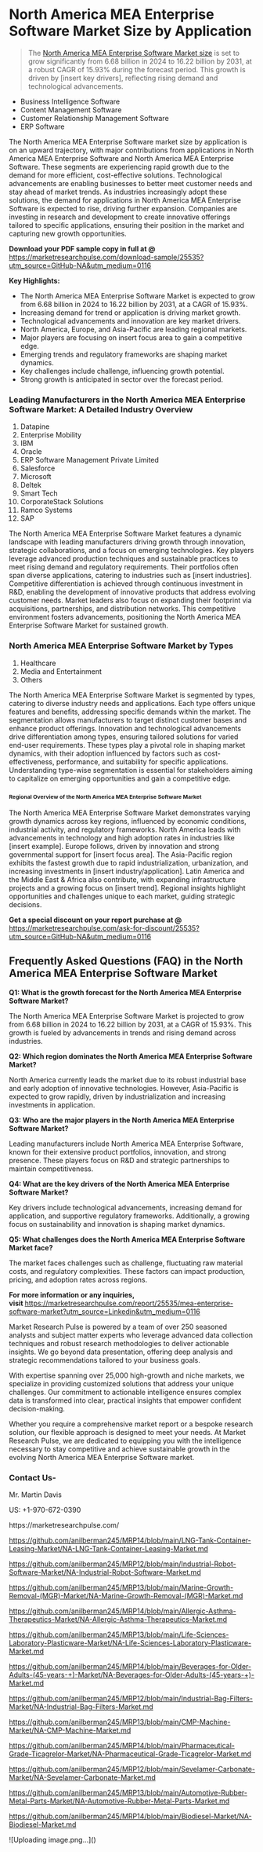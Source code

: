 <h1>North America MEA Enterprise Software Market&nbsp;Size by Application</h1><blockquote><p>The <a href="https://marketresearchpulse.com/download-sample/25535?utm_source=GitHub-NA&amp;utm_medium=0116">North America MEA Enterprise Software Market size</a> is set to grow significantly from 6.68 billion in 2024 to 16.22 billion by 2031, at a robust CAGR of 15.93% during the forecast period. This growth is driven by [insert key drivers], reflecting rising demand and technological advancements.</p></blockquote><ul><li>Business Intelligence Software<li> Content Management Software<li> Customer Relationship Management Software<li> ERP Software</li></ul><p>The North America MEA Enterprise Software market size by application is on an upward trajectory, with major contributions from applications in North America MEA Enterprise Software and North America MEA Enterprise Software. These segments are experiencing rapid growth due to the demand for more efficient, cost-effective solutions. Technological advancements are enabling businesses to better meet customer needs and stay ahead of market trends. As industries increasingly adopt these solutions, the demand for applications in North America MEA Enterprise Software is expected to rise, driving further expansion. Companies are investing in research and development to create innovative offerings tailored to specific applications, ensuring their position in the market and capturing new growth opportunities.</p><p><strong>Download your PDF sample copy in full at @ </strong><a href="https://marketresearchpulse.com/download-sample/25535?utm_source=GitHub-NA&amp;utm_medium=0116">https://marketresearchpulse.com/download-sample/25535?utm_source=GitHub-NA&amp;utm_medium=0116</a></p><p><strong>Key Highlights: </strong></p><ul><li>The North America MEA Enterprise Software Market is expected to grow from 6.68 billion in 2024 to 16.22 billion by 2031, at a CAGR of 15.93%.</li><li>Increasing demand for trend or application is driving market growth.</li><li>Technological advancements and innovation are key market drivers.</li><li>North America, Europe, and Asia-Pacific are leading regional markets.</li><li>Major players are focusing on insert focus area to gain a competitive edge.</li><li>Emerging trends and regulatory frameworks are shaping market dynamics.</li><li>Key challenges include challenge, influencing growth potential.</li><li>Strong growth is anticipated in sector over the forecast period.</li></ul><h3>Leading Manufacturers in the North America MEA Enterprise Software Market: A Detailed Industry Overview</h3><ol><li>Datapine</li><li>Enterprise Mobility</li><li>IBM</li><li>Oracle</li><li>ERP Software Management Private Limited</li><li>Salesforce</li><li>Microsoft</li><li>Deltek</li><li>Smart Tech</li><li>CorporateStack Solutions</li><li>Ramco Systems</li><li>SAP</li></ol><div class="flex max-w-full flex-col flex-grow"><div class="min-h-8 text-message flex w-full flex-col items-end gap-2 whitespace-normal break-words [.text-message+&amp;]:mt-5" dir="auto" data-message-author-role="assistant" data-message-id="fd8432e4-4910-450d-b182-61b7bfb0a01f" data-message-model-slug="gpt-4o"><div class="flex w-full flex-col gap-1 empty:hidden first:pt-[3px]"><div class="markdown prose w-full break-words dark:prose-invert light"><p>The North America MEA Enterprise Software Market features a dynamic landscape with leading manufacturers driving growth through innovation, strategic collaborations, and a focus on emerging technologies. Key players leverage advanced production techniques and sustainable practices to meet rising demand and regulatory requirements. Their portfolios often span diverse applications, catering to industries such as [insert industries]. Competitive differentiation is achieved through continuous investment in R&amp;D, enabling the development of innovative products that address evolving customer needs. Market leaders also focus on expanding their footprint via acquisitions, partnerships, and distribution networks. This competitive environment fosters advancements, positioning the North America MEA Enterprise Software Market for sustained growth.</p></div></div></div></div><h3>North America MEA Enterprise Software Market by Types</h3><ol><li>Healthcare<li> Media and Entertainment<li> Others</li></ol><div class="flex max-w-full flex-col flex-grow"><div class="min-h-8 text-message flex w-full flex-col items-end gap-2 whitespace-normal break-words [.text-message+&amp;]:mt-5" dir="auto" data-message-author-role="assistant" data-message-id="084470be-0bb7-4664-bddf-5156b4f41249" data-message-model-slug="gpt-4o-mini"><div class="flex w-full flex-col gap-1 empty:hidden first:pt-[3px]"><div class="markdown prose w-full break-words dark:prose-invert light"><p>The North America MEA Enterprise Software Market is segmented by types, catering to diverse industry needs and applications. Each type offers unique features and benefits, addressing specific demands within the market. The segmentation allows manufacturers to target distinct customer bases and enhance product offerings. Innovation and technological advancements drive differentiation among types, ensuring tailored solutions for varied end-user requirements. These types play a pivotal role in shaping market dynamics, with their adoption influenced by factors such as cost-effectiveness, performance, and suitability for specific applications. Understanding type-wise segmentation is essential for stakeholders aiming to capitalize on emerging opportunities and gain a competitive edge.</p></div></div></div></div><h3><span style="font-size: 11px;">Regional Overview of the North America MEA Enterprise Software Market</span></h3><div class="flex max-w-full flex-col flex-grow"><div class="min-h-8 text-message flex w-full flex-col items-end gap-2 whitespace-normal break-words [.text-message+&amp;]:mt-5" dir="auto" data-message-author-role="assistant" data-message-id="e9038762-ce64-4e30-91c9-9bd413514231" data-message-model-slug="gpt-4o-mini"><div class="flex w-full flex-col gap-1 empty:hidden first:pt-[3px]"><div class="markdown prose w-full break-words dark:prose-invert light"><p>The North America MEA Enterprise Software Market demonstrates varying growth dynamics across key regions, influenced by economic conditions, industrial activity, and regulatory frameworks. North America leads with advancements in technology and high adoption rates in industries like [insert example]. Europe follows, driven by innovation and strong governmental support for [insert focus area]. The Asia-Pacific region exhibits the fastest growth due to rapid industrialization, urbanization, and increasing investments in [insert industry/application]. Latin America and the Middle East &amp; Africa also contribute, with expanding infrastructure projects and a growing focus on [insert trend]. Regional insights highlight opportunities and challenges unique to each market, guiding strategic decisions.</p></div></div></div></div><p><strong>Get a special discount on your report purchase at @ </strong><a href="https://marketresearchpulse.com/ask-for-discount/25535?utm_source=GitHub-NA&amp;utm_medium=0116">https://marketresearchpulse.com/ask-for-discount/25535?utm_source=GitHub-NA&amp;utm_medium=0116</a></p><h2>Frequently Asked Questions (FAQ) in the North America MEA Enterprise Software Market</h2><p><strong>Q1: What is the growth forecast for the North America MEA Enterprise Software Market?</strong></p><p>The North America MEA Enterprise Software Market is projected to grow from 6.68 billion in 2024 to 16.22 billion by 2031, at a CAGR of 15.93%. This growth is fueled by advancements in trends and rising demand across industries.</p><p><strong>Q2: Which region dominates the North America MEA Enterprise Software Market?</strong></p><p>North America currently leads the market due to its robust industrial base and early adoption of innovative technologies. However, Asia-Pacific is expected to grow rapidly, driven by industrialization and increasing investments in application.</p><p><strong>Q3: Who are the major players in the North America MEA Enterprise Software Market?</strong></p><p>Leading manufacturers include North America MEA Enterprise Software, known for their extensive product portfolios, innovation, and strong presence. These players focus on R&amp;D and strategic partnerships to maintain competitiveness.</p><p><strong>Q4: What are the key drivers of the North America MEA Enterprise Software Market?</strong></p><p>Key drivers include technological advancements, increasing demand for application, and supportive regulatory frameworks. Additionally, a growing focus on sustainability and innovation is shaping market dynamics.</p><p><strong>Q5: What challenges does the North America MEA Enterprise Software Market face?</strong></p><p>The market faces challenges such as challenge, fluctuating raw material costs, and regulatory complexities. These factors can impact production, pricing, and adoption rates across regions.</p><p><strong>For more information or any inquiries, visit&nbsp;</strong><a href="https://marketresearchpulse.com/report/25535/mea-enterprise-software-market?utm_source=Linkedin&utm_medium=0116">https://marketresearchpulse.com/report/25535/mea-enterprise-software-market?utm_source=Linkedin&utm_medium=0116</a></p><p>Market Research Pulse is powered by a team of over 250 seasoned analysts and subject matter experts who leverage advanced data collection techniques and robust research methodologies to deliver actionable insights. We go beyond data presentation, offering deep analysis and strategic recommendations tailored to your business goals.</p><p>With expertise spanning over 25,000 high-growth and niche markets, we specialize in providing customized solutions that address your unique challenges. Our commitment to actionable intelligence ensures complex data is transformed into clear, practical insights that empower confident decision-making.</p><p>Whether you require a comprehensive market report or a bespoke research solution, our flexible approach is designed to meet your needs. At Market Research Pulse, we are dedicated to equipping you with the intelligence necessary to stay competitive and achieve sustainable growth in the evolving North America MEA Enterprise Software market.</p><h3><strong>Contact Us-</strong></h3><p>Mr. Martin Davis</p><p>US: +1-970-672-0390</p><p>https://marketresearchpulse.com/</p><p><a href="https://github.com/anilberman245/MRP14/blob/main/LNG-Tank-Container-Leasing-Market/NA-LNG-Tank-Container-Leasing-Market.md">https://github.com/anilberman245/MRP14/blob/main/LNG-Tank-Container-Leasing-Market/NA-LNG-Tank-Container-Leasing-Market.md</a></p><p><a href="https://github.com/anilberman245/MRP12/blob/main/Industrial-Robot-Software-Market/NA-Industrial-Robot-Software-Market.md">https://github.com/anilberman245/MRP12/blob/main/Industrial-Robot-Software-Market/NA-Industrial-Robot-Software-Market.md</a></p><p><a href="https://github.com/anilberman245/MRP13/blob/main/Marine-Growth-Removal-(MGR)-Market/NA-Marine-Growth-Removal-(MGR)-Market.md">https://github.com/anilberman245/MRP13/blob/main/Marine-Growth-Removal-(MGR)-Market/NA-Marine-Growth-Removal-(MGR)-Market.md</a></p><p><a href="https://github.com/anilberman245/MRP14/blob/main/Allergic-Asthma-Therapeutics-Market/NA-Allergic-Asthma-Therapeutics-Market.md">https://github.com/anilberman245/MRP14/blob/main/Allergic-Asthma-Therapeutics-Market/NA-Allergic-Asthma-Therapeutics-Market.md</a></p><p><a href="https://github.com/anilberman245/MRP13/blob/main/Life-Sciences-Laboratory-Plasticware-Market/NA-Life-Sciences-Laboratory-Plasticware-Market.md">https://github.com/anilberman245/MRP13/blob/main/Life-Sciences-Laboratory-Plasticware-Market/NA-Life-Sciences-Laboratory-Plasticware-Market.md</a></p><p><a href="https://github.com/anilberman245/MRP14/blob/main/Beverages-for-Older-Adults-(45-years-+)-Market/NA-Beverages-for-Older-Adults-(45-years-+)-Market.md">https://github.com/anilberman245/MRP14/blob/main/Beverages-for-Older-Adults-(45-years-+)-Market/NA-Beverages-for-Older-Adults-(45-years-+)-Market.md</a></p><p><a href="https://github.com/anilberman245/MRP12/blob/main/Industrial-Bag-Filters-Market/NA-Industrial-Bag-Filters-Market.md">https://github.com/anilberman245/MRP12/blob/main/Industrial-Bag-Filters-Market/NA-Industrial-Bag-Filters-Market.md</a></p><p><a href="https://github.com/anilberman245/MRP13/blob/main/CMP-Machine-Market/NA-CMP-Machine-Market.md">https://github.com/anilberman245/MRP13/blob/main/CMP-Machine-Market/NA-CMP-Machine-Market.md</a></p><p><a href="https://github.com/anilberman245/MRP14/blob/main/Pharmaceutical-Grade-Ticagrelor-Market/NA-Pharmaceutical-Grade-Ticagrelor-Market.md">https://github.com/anilberman245/MRP14/blob/main/Pharmaceutical-Grade-Ticagrelor-Market/NA-Pharmaceutical-Grade-Ticagrelor-Market.md</a></p><p><a href="https://github.com/anilberman245/MRP12/blob/main/Sevelamer-Carbonate-Market/NA-Sevelamer-Carbonate-Market.md">https://github.com/anilberman245/MRP12/blob/main/Sevelamer-Carbonate-Market/NA-Sevelamer-Carbonate-Market.md</a></p><p><a href="https://github.com/anilberman245/MRP13/blob/main/Automotive-Rubber-Metal-Parts-Market/NA-Automotive-Rubber-Metal-Parts-Market.md">https://github.com/anilberman245/MRP13/blob/main/Automotive-Rubber-Metal-Parts-Market/NA-Automotive-Rubber-Metal-Parts-Market.md</a></p><p><a href="https://github.com/anilberman245/MRP14/blob/main/Biodiesel-Market/NA-Biodiesel-Market.md">https://github.com/anilberman245/MRP14/blob/main/Biodiesel-Market/NA-Biodiesel-Market.md</a></p>
![Uploading image.png…]()
